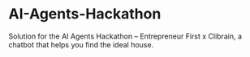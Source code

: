 # AI-Agents-Hackathon
Solution for the AI Agents Hackathon – Entrepreneur First x Clibrain, a chatbot that helps you find the ideal house.
